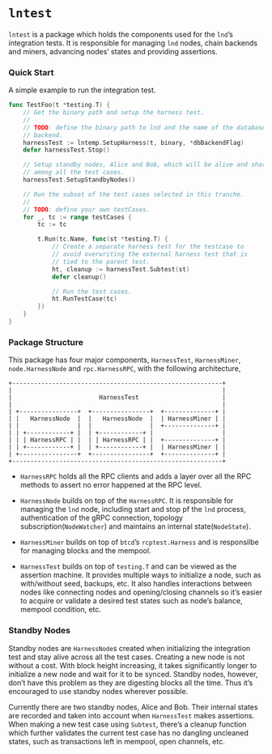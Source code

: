 # `lntest`

`lntest` is a package which holds the components used for the `lnd`’s
integration tests. It is responsible for managing `lnd` nodes, chain backends
and miners, advancing nodes’ states and providing assertions.

### Quick Start

A simple example to run the integration test.

```go
func TestFoo(t *testing.T) {
	// Get the binary path and setup the harness test.
	//
	// TODO: define the binary path to lnd and the name of the database
	// backend.
	harnessTest := lntemp.SetupHarness(t, binary, *dbBackendFlag)
	defer harnessTest.Stop()

	// Setup standby nodes, Alice and Bob, which will be alive and shared
	// among all the test cases.
	harnessTest.SetupStandbyNodes()

	// Run the subset of the test cases selected in this tranche.
	//
	// TODO: define your own testCases.
	for _, tc := range testCases {
		tc := tc

		t.Run(tc.Name, func(st *testing.T) {
			// Create a separate harness test for the testcase to
			// avoid overwriting the external harness test that is
			// tied to the parent test.
			ht, cleanup := harnessTest.Subtest(st)
			defer cleanup()

			// Run the test cases.
			ht.RunTestCase(tc)
		})
	}
}
```

### Package Structure

This package has four major components, `HarnessTest`, `HarnessMiner`,
`node.HarnessNode` and `rpc.HarnessRPC`, with the following architecture,

```
+----------------------------------------------------------+
|                                                          |
|                        HarnessTest                       |
|                                                          |
| +----------------+  +----------------+  +--------------+ |
| |   HarnessNode  |  |   HarnessNode  |  | HarnessMiner | |
| |                |  |                |  +--------------+ |
| | +------------+ |  | +------------+ |                   |
| | | HarnessRPC | |  | | HarnessRPC | |  +--------------+ |
| | +------------+ |  | +------------+ |  | HarnessMiner | |
| +----------------+  +----------------+  +--------------+ |
+----------------------------------------------------------+
```

- `HarnessRPC` holds all the RPC clients and adds a layer over all the RPC
  methods to assert no error happened at the RPC level.

- `HarnessNode` builds on top of the `HarnessRPC`. It is responsible for
  managing the `lnd` node, including start and stop pf the `lnd` process,
  authentication of the gRPC connection, topology subscription(`NodeWatcher`)
  and maintains an internal state(`NodeState`).

- `HarnessMiner` builds on top of `btcd`’s `rcptest.Harness` and is responsilbe
  for managing blocks and the mempool.

- `HarnessTest` builds on top of `testing.T` and can be viewed as the assertion
  machine. It provides multiple ways to initialize a node, such as with/without
  seed, backups, etc. It also handles interactions between nodes like
  connecting nodes and opening/closing channels so it’s easier to acquire or
  validate a desired test states such as node’s balance, mempool condition,
  etc.

### Standby Nodes

Standby nodes are `HarnessNode`s created when initializing the integration test
and stay alive across all the test cases. Creating a new node is not without a
cost. With block height increasing, it takes significantly longer to initialize
a new node and wait for it to be synced. Standby nodes, however, don’t have
this problem as they are digesting blocks all the time. Thus it’s encouraged to
use standby nodes wherever possible.

Currently there are two standby nodes, Alice and Bob. Their internal states are
recorded and taken into account when `HarnessTest` makes assertions. When
making a new test case using `Subtest`, there’s a cleanup function which
further validates the current test case has no dangling uncleaned states, such
as transactions left in mempool, open channels, etc.

